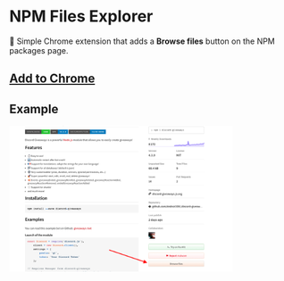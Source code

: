 # NPM Files Explorer

🌟 Simple Chrome extension that adds a **Browse files** button on the NPM packages page.

## [Add to Chrome]()

## Example

<img src="https://github.com/Androz2091/npm-files-explorer/blob/main/example.png" width="400" />
